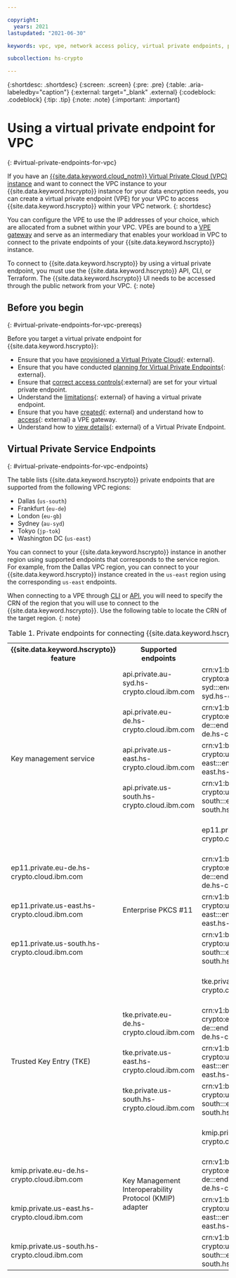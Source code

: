 ```yaml
---

copyright:
  years: 2021
lastupdated: "2021-06-30"

keywords: vpc, vpe, network access policy, virtual private endpoints, private gateway

subcollection: hs-crypto

---
```


{:shortdesc: .shortdesc}
{:screen: .screen}
{:pre: .pre}
{:table: .aria-labeledby="caption"}
{:external: target="_blank" .external}
{:codeblock: .codeblock}
{:tip: .tip}
{:note: .note}
{:important: .important}


# Using a virtual private endpoint for VPC
{: #virtual-private-endpoints-for-vpc}

If you have an [{{site.data.keyword.cloud_notm}} Virtual Private Cloud (VPC) instance](/docs/vpc?topic=vpc-getting-started) and want to connect the VPC instance to your {{site.data.keyword.hscrypto}} instance for your data encryption needs, you can create a virtual private endpoint (VPE) for your VPC to access {{site.data.keyword.hscrypto}} within your VPC network.
{: shortdesc}

You can configure the VPE to use the IP addresses of your choice, which are allocated from a subnet within your VPC. VPEs are bound to a [VPE gateway](/docs/vpc?topic=vpc-about-vpe) and serve as an intermediary that enables your workload in VPC to connect to the private endpoints of your {{site.data.keyword.hscrypto}} instance.

To connect to {{site.data.keyword.hscrypto}} by using a virtual private endpoint, you must use the {{site.data.keyword.hscrypto}} API, CLI, or Terraform. The {{site.data.keyword.hscrypto}} UI needs to be accessed through the public network from your VPC.
{: note}

## Before you begin
{: #virtual-private-endpoints-for-vpc-prereqs}

Before you target a virtual private endpoint for {{site.data.keyword.hscrypto}}:

- Ensure that you have [provisioned a Virtual Private Cloud](/docs/vpc?topic=vpc-getting-started){: external}.
- Ensure that you have conducted [planning for Virtual Private Endpoints](/docs/vpc?topic=vpc-planning-considerations){: external}.
- Ensure that [correct access controls](/docs/vpc?topic=vpc-vpe-configuring-acls){:external} are set for your virtual private endpoint.
- Understand the [limitations](/docs/vpc?topic=vpc-limitations-vpe){: external} of having a virtual private endpoint.
- Ensure that you have [created](/docs/vpc?topic=vpc-ordering-endpoint-gateway){: external} and understand how to
  [access](/docs/vpc?topic=vpc-accessing-vpe-after-setup){: external} a VPE gateway.
- Understand how to [view details](/docs/vpc?topic=vpc-vpe-viewing-details-of-an-endpoint-gateway){: external} of
  a Virtual Private Endpoint.

## Virtual Private Service Endpoints
{: #virtual-private-endpoints-for-vpc-endpoints}

The table lists {{site.data.keyword.hscrypto}} private endpoints that are supported from the following VPC regions:

- Dallas (`us-south`)
- Frankfurt (`eu-de`)
- London (`eu-gb`)
- Sydney (`au-syd`)
- Tokyo (`jp-tok`)
- Washington DC (`us-east`)

You can connect to your {{site.data.keyword.hscrypto}} instance in another region using supported endpoints that corresponds to the service region. For example, from the Dallas VPC region, you can connect to your {{site.data.keyword.hscrypto}} instance created in the `us-east` region using the corresponding `us-east` endpoints.

When connecting to a VPE through [CLI](/docs/vpc?topic=vpc-ordering-endpoint-gateway#vpe-ordering-cli) or [API](/docs/vpc?topic=vpc-ordering-endpoint-gateway#vpe-ordering-api), you will need to specify the CRN of the region that you will use to connect to the {{site.data.keyword.hscrypto}}. Use the following table to locate the CRN of the target region.
{: note}

<table>
  <tr>
    <th>{{site.data.keyword.hscrypto}} feature</th>
    <th>Supported endpoints</th>
    <th>CRN</th>
  </tr>

  <tr>
    <td rowspan="5">Key management service</td>
    <td>api.private.au-syd.hs-crypto.cloud.ibm.com</td>
    <td>crn:v1:bluemix:public:hs-crypto:au-syd:::endpoint:api.private.au-syd.hs-crypto.cloud.ibm.com</td>
  </tr>
  <tr>
    <td>api.private.eu-de.hs-crypto.cloud.ibm.com</td>
    <td>crn:v1:bluemix:public:hs-crypto:eu-de:::endpoint:api.private.eu-de.hs-crypto.cloud.ibm.com</td>
  </tr>
  <tr>
    <td>api.private.us-east.hs-crypto.cloud.ibm.com</td>
    <td>crn:v1:bluemix:public:hs-crypto:us-east:::endpoint:api.private.us-east.hs-crypto.cloud.ibm.com</td>
  </tr>
  <tr>
    <td>api.private.us-south.hs-crypto.cloud.ibm.com</td>
    <td>crn:v1:bluemix:public:hs-crypto:us-south:::endpoint:api.private.us-south.hs-crypto.cloud.ibm.com</td>
  </tr>
  
  

  <tr>
    <td rowspan="5">Enterprise PKCS #11</td>
    <td>ep11.private.au-syd.hs-crypto.cloud.ibm.com</td>
    <td>crn:v1:bluemix:public:hs-crypto:au-syd:::endpoint:ep11.private.au-syd.hs-crypto.cloud.ibm.com</td>
  </tr>
  <tr>
    <td>ep11.private.eu-de.hs-crypto.cloud.ibm.com</td>
    <td>crn:v1:bluemix:public:hs-crypto:eu-de:::endpoint:ep11.private.eu-de.hs-crypto.cloud.ibm.com</td>
  </tr>
  <tr>
    <td>ep11.private.us-east.hs-crypto.cloud.ibm.com</td>
    <td>crn:v1:bluemix:public:hs-crypto:us-east:::endpoint:ep11.private.us-east.hs-crypto.cloud.ibm.com</td>
  </tr>
  <tr>
    <td>ep11.private.us-south.hs-crypto.cloud.ibm.com</td>
    <td>crn:v1:bluemix:public:hs-crypto:us-south:::endpoint:ep11.private.us-south.hs-crypto.cloud.ibm.com</td>
  </tr>
  
  
  <tr>
    <td rowspan="5">Trusted Key Entry (TKE)</td>
    <td>tke.private.au-syd.hs-crypto.cloud.ibm.com</td>
    <td>crn:v1:bluemix:public:hs-crypto:au-syd:::endpoint:tke.private.au-syd.hs-crypto.cloud.ibm.com</td>
  </tr>
  <tr>
    <td>tke.private.eu-de.hs-crypto.cloud.ibm.com</td>
    <td>crn:v1:bluemix:public:hs-crypto:eu-de:::endpoint:tke.private.eu-de.hs-crypto.cloud.ibm.com</td>
  </tr>
  <tr>
    <td>tke.private.us-east.hs-crypto.cloud.ibm.com</td>
    <td>crn:v1:bluemix:public:hs-crypto:us-east:::endpoint:tke.private.us-east.hs-crypto.cloud.ibm.com</td>
  </tr>
  <tr>
    <td>tke.private.us-south.hs-crypto.cloud.ibm.com</td>
    <td>crn:v1:bluemix:public:hs-crypto:us-south:::endpoint:tke.private.us-south.hs-crypto.cloud.ibm.com</td>
  </tr>
  
  
  <tr>
    <td rowspan="5">Key Management Interoperability Protocol (KMIP) adapter</td>
    <td>kmip.private.au-syd.hs-crypto.cloud.ibm.com</td>
    <td>crn:v1:bluemix:public:hs-crypto:au-syd:::endpoint:kmip.private.au-syd.hs-crypto.cloud.ibm.com</td>
  </tr>
  <tr>
    <td>kmip.private.eu-de.hs-crypto.cloud.ibm.com</td>
    <td>crn:v1:bluemix:public:hs-crypto:eu-de:::endpoint:kmip.private.eu-de.hs-crypto.cloud.ibm.com</td>
  </tr>
  <tr>
    <td>kmip.private.us-east.hs-crypto.cloud.ibm.com</td>
    <td>crn:v1:bluemix:public:hs-crypto:us-east:::endpoint:kmip.private.us-east.hs-crypto.cloud.ibm.com</td>
  </tr>
  <tr>
    <td>kmip.private.us-south.hs-crypto.cloud.ibm.com</td>
    <td>crn:v1:bluemix:public:hs-crypto:us-south:::endpoint:kmip.private.us-south.hs-crypto.cloud.ibm.com</td>
  </tr>
  
  
  <caption>Table 1. Private endpoints for connecting {{site.data.keyword.hscrypto}} over {{site.data.keyword.cloud_notm}} private network</caption>
</table>
